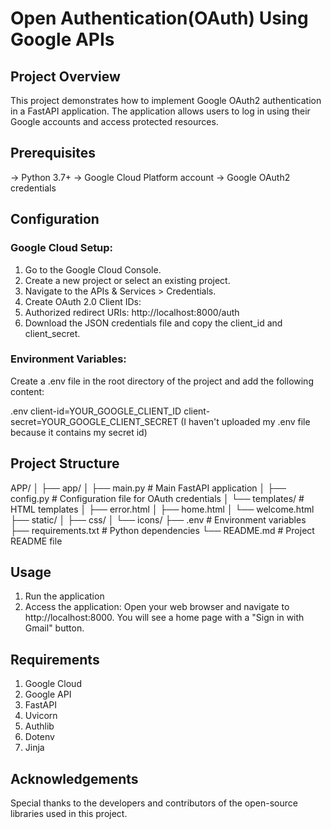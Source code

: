# Open Authentication(OAuth) Using Google APIs
## Project Overview
This project demonstrates how to implement Google OAuth2 authentication in a FastAPI application. The application allows users to log in using their Google accounts and access protected resources.

## Prerequisites
-> Python 3.7+
-> Google Cloud Platform account
-> Google OAuth2 credentials

## Configuration
### Google Cloud Setup:

1. Go to the Google Cloud Console.
2. Create a new project or select an existing project.
3. Navigate to the APIs & Services > Credentials.
4. Create OAuth 2.0 Client IDs:
5. Authorized redirect URIs: http://localhost:8000/auth
6. Download the JSON credentials file and copy the client_id and client_secret.

### Environment Variables:

Create a .env file in the root directory of the project and add the following content:

.env
client-id=YOUR_GOOGLE_CLIENT_ID
client-secret=YOUR_GOOGLE_CLIENT_SECRET
(I haven't uploaded my .env file because it contains my secret id)

## Project Structure

APP/
│
├── app/
│   ├── main.py          # Main FastAPI application
│   ├── config.py        # Configuration file for OAuth credentials
│   └── templates/       # HTML templates
│       ├── error.html
│       ├── home.html
│       └── welcome.html
├── static/
│   ├── css/
│   └── icons/
├── .env                 # Environment variables
├── requirements.txt     # Python dependencies
└── README.md            # Project README file

## Usage
1. Run the application
2. Access the application: Open your web browser and navigate to http://localhost:8000. You will see a home page with a "Sign in with Gmail" button.

## Requirements
1. Google Cloud
2. Google API
3. FastAPI
4. Uvicorn
5. Authlib
6. Dotenv
7. Jinja

## Acknowledgements
Special thanks to the developers and contributors of the open-source libraries used in this project.
